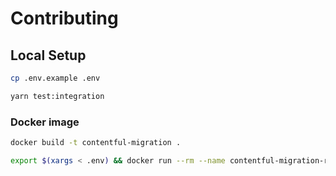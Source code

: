 # Contributing

## Local Setup

```sh
cp .env.example .env

yarn test:integration
```

### Docker image

```sh
docker build -t contentful-migration .

export $(xargs < .env) && docker run --rm --name contentful-migration-runner -e CONTENT_MANAGEMENT_TOKEN=$CONTENT_MANAGEMENT_TOKEN -e SPACE_ID=$SPACE_ID -e ENVIRONMENT_ID=$ENVIRONMENT_ID -v $(pwd)/migrations:/app/migrations contentful-migration
```